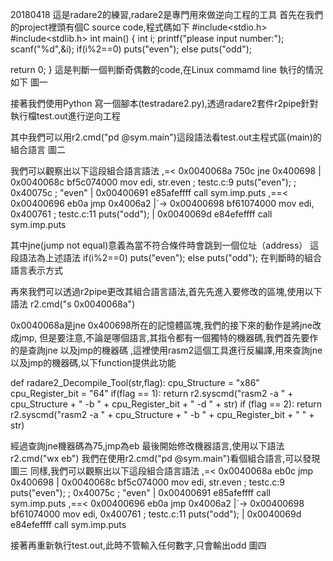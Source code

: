 20180418
這是radare2的練習,radare2是專門用來做逆向工程的工具
首先在我們的project裡頭有個C source code,程式碼如下
#include<stdio.h>
#include<stdlib.h>
int main()
{
    int i;
    printf("please input number:");
    scanf("%d",&i);
    if(i%2==0)
      puts("even");
    else
      puts("odd");


return 0;
}
這是判斷一個判斷奇偶數的code,在Linux commamd line 執行的情況如下
圖一

接著我們使用Python 寫一個腳本(testradare2.py),透過radare2套件r2pipe針對執行檔test.out進行逆向工程

其中我們可以用r2.cmd("pd @sym.main")這段語法看test.out主程式區(main)的組合語言
圖二

我們可以觀察出以下這段組合語言語法
        ,=< 0x0040068a      750c           jne 0x400698
        |   0x0040068c      bf5c074000     mov edi, str.even           ; testc.c:9       puts("even"); ; 0x40075c ; "even"
        |   0x00400691      e85afeffff     call sym.imp.puts
       ,==< 0x00400696      eb0a           jmp 0x4006a2
       |`-> 0x00400698      bf61074000     mov edi, 0x400761           ; testc.c:11       puts("odd");
       |    0x0040069d      e84efeffff     call sym.imp.puts

其中jne(jump not equal)意義為當不符合條件時會跳到一個位址（address）
這段語法為上述語法
 if(i%2==0)
      puts("even");
    else
      puts("odd");
在判斷時的組合語言表示方式

再來我們可以透過r2pipe更改其組合語言語法,首先先進入要修改的區塊,使用以下語法
r2.cmd("s 0x0040068a")

0x0040068a是jne 0x400698所在的記憶體區塊,我們的接下來的動作是將jne改成jmp,
但是要注意,不論是哪個語言,其指令都有一個獨特的機器碼,我們首先要作的是查詢jne 以及jmp的機器碼
,這裡使用rasm2這個工具進行反編譯,用來查詢jne以及jmp的機器碼,以下function提供此功能

def radare2_Decompile_Tool(str,flag):
    cpu_Structure = "x86"
    cpu_Register_bit = "64"
    if(flag == 1):
        return r2.syscmd("rasm2 -a " + cpu_Structure + " -b " + cpu_Register_bit + " -d " + str)
    if (flag == 2):
        return r2.syscmd("rasm2 -a " + cpu_Structure + " -b " + cpu_Register_bit + " " + str)

經過查詢jne機器碼為75,jmp為eb
最後開始修改機器語言,使用以下語法
r2.cmd("wx eb")
我們在使用r2.cmd("pd @sym.main")看個組合語言,可以發現
圖三
同樣,我們可以觀察出以下這段組合語言語法
        ,=< 0x0040068a      eb0c           jmp 0x400698
        |   0x0040068c      bf5c074000     mov edi, str.even           ; testc.c:9       puts("even"); ; 0x40075c ; "even"
        |   0x00400691      e85afeffff     call sym.imp.puts
       ,==< 0x00400696      eb0a           jmp 0x4006a2
       |`-> 0x00400698      bf61074000     mov edi, 0x400761           ; testc.c:11       puts("odd");
       |    0x0040069d      e84efeffff     call sym.imp.puts

接著再重新執行test.out,此時不管輸入任何數字,只會輸出odd
圖四
